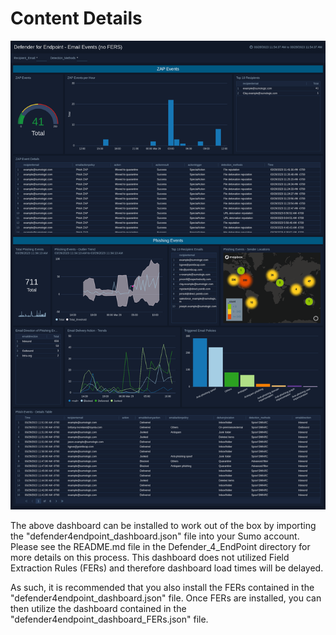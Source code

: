 # Content Details

![Defender4Endpoint](Screenshots/Defender4Endpoint_EmailEvents.png)

The above dashboard can be installed to work out of the box by importing the "defender4endpoint_dashboard.json" file into your Sumo account. Please see the README.md file in the Defender_4_EndPoint directory for more details on this process. This dashboard does not utilized Field Extraction Rules (FERs) and therefore dashboard load times will be delayed.

As such, it is recommended that you also install the FERs contained in the "defender4endpoint_dashboard.json" file. Once FERs are installed, you can then utilize the dashboard contained in the "defender4endpoint_dashboard_FERs.json" file.

